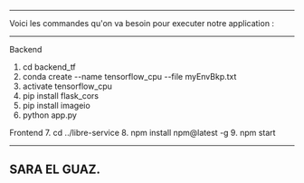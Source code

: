 ----------------------------------------------------------------------

Voici les commandes qu'on va besoin pour executer notre application :

----------------------------------------------------------------------

Backend
1. cd backend_tf 
2. conda create --name tensorflow_cpu --file myEnvBkp.txt
3. activate tensorflow_cpu
4. pip install flask_cors
5. pip install imageio
6. python app.py

Frontend
7. cd ../libre-service 
8. npm install npm@latest -g
9. npm start

----------------------------------------------------------------------
SARA EL GUAZ.
----------------------------------------------------------------------
